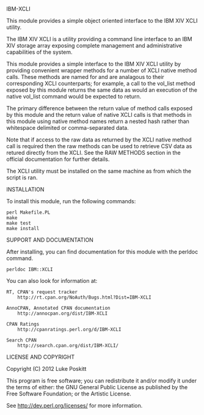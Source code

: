 IBM-XCLI

This module provides a simple object oriented interface to the IBM XIV XCLI utility.

The IBM XIV XCLI is a utility providing a command line interface to an IBM XIV storage array
exposing complete management and administrative capabilities of the system.

This module provides a simple interface to the IBM XIV XCLI utility by providing convenient
wrapper methods for a number of XCLI native method calls.  These methods are named for and are
analagous to their corresponding XCLI counterparts; for example, a call to the vol_list method
exposed by this module returns the same data as would an execution of the native vol_list
command would be expected to return.

The primary difference between the return value of method calls exposed by this module and 
the return value of native XCLI calls is that methods in this module using native method names 
return a nested hash rather than whitespace delimited or comma-separated data.

Note that if access to the raw data as returned by the XCLI native method call is required then
the raw methods can be used to retrieve CSV data as retured directly from the XCLI.  See the
RAW METHODS section in the official documentation for further details.

The XCLI utility must be installed on the same machine as from which the script is ran.

INSTALLATION

To install this module, run the following commands:

	perl Makefile.PL
	make
	make test
	make install

SUPPORT AND DOCUMENTATION

After installing, you can find documentation for this module with the
perldoc command.

    perldoc IBM::XCLI

You can also look for information at:

    RT, CPAN's request tracker
        http://rt.cpan.org/NoAuth/Bugs.html?Dist=IBM-XCLI

    AnnoCPAN, Annotated CPAN documentation
        http://annocpan.org/dist/IBM-XCLI

    CPAN Ratings
        http://cpanratings.perl.org/d/IBM-XCLI

    Search CPAN
        http://search.cpan.org/dist/IBM-XCLI/


LICENSE AND COPYRIGHT

Copyright (C) 2012 Luke Poskitt

This program is free software; you can redistribute it and/or modify it
under the terms of either: the GNU General Public License as published
by the Free Software Foundation; or the Artistic License.

See http://dev.perl.org/licenses/ for more information.

